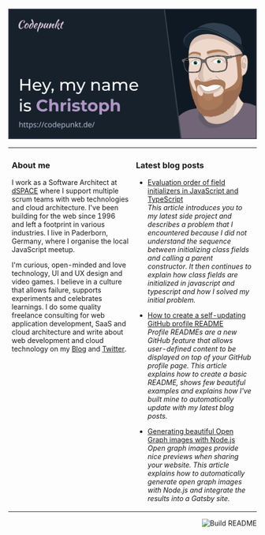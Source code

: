 <a href="https://codepunkt.de/"><img src="hey.svg" alt="Hey, my name is Christoph!" /></a>

<table><tr><td valign="top" width="50%">

### About me

I work as a Software Architect at [dSPACE](https://www.dspace.com/en/pub/home.cfm) where I support multiple scrum teams with web technologies and cloud architecture. I've been building for the web since 1996 and left a footprint in various industries. I live in Paderborn, Germany, where I organise the local JavaScript meetup.

I'm curious, open-minded and love technology, UI and UX design and video games. I believe in a culture that allows failure, supports experiments and celebrates learnings. I do some quality freelance consulting for web application development, SaaS and cloud architecture and write about web development and cloud technology on my [Blog](https://codepunkt.de/writing) and [Twitter](https://twitter.com/code_punkt).

</td><td valign="top" width="50%">

### Latest blog posts

<!-- blog start -->

*   [Evaluation order of field initializers in JavaScript and TypeScript](https://codepunkt.dewriting/evaluation-order-of-field-initializers-in-javascript-and-typescript/)<br/>*This article introduces you to my latest side project and describes a problem that I encountered because I did not understand the sequence between initializing class fields and calling a parent constructor. It then continues to explain how class fields are initialized in javascript and typescript and how I solved my initial problem.*

*   [How to create a self-updating GitHub profile README](https://codepunkt.dewriting/how-to-create-a-self-updating-github-profile-readme/)<br/>*Profile READMEs are a new GitHub feature that allows user-defined content to be displayed on top of your GitHub profile page. This article explains how to create a basic README, shows few beautiful examples and explains how I've built mine to automatically update with my latest blog posts.*

*   [Generating beautiful Open Graph images with Node.js](https://codepunkt.dewriting/generating-beautiful-open-graph-images-with-nodejs/)<br/>*Open graph images provide nice previews when sharing your website. This article explains how to automatically generate open graph images with Node.js and integrate the results into a Gatsby site.*

<!-- blog end -->

</td></tr></table>

<a href="https://github.com/codepunkt/codepunkt/actions"><img src="https://github.com/codepunkt/codepunkt/workflows/Build%20README.md/badge.svg" align="right" alt="Build README"></a>

